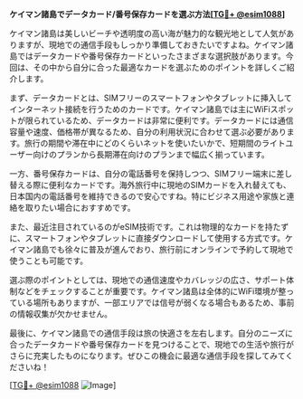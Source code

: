 **ケイマン諸島でデータカード/番号保存カードを選ぶ方法[[TG💪+ @esim1088](https://t.me/s/esim1088)]**

ケイマン諸島は美しいビーチや透明度の高い海が魅力的な観光地として人気がありますが、現地での通信手段もしっかり準備しておきたいですよね。ケイマン諸島ではデータカードや番号保存カードといったさまざまな選択肢があります。今回は、その中から自分に合った最適なカードを選ぶためのポイントを詳しくご紹介します。

まず、データカードとは、SIMフリーのスマートフォンやタブレットに挿入してインターネット接続を行うためのカードです。ケイマン諸島では主にWiFiスポットが限られているため、データカードは非常に便利です。データカードには通信容量や速度、価格帯が異なるため、自分の利用状況に合わせて選ぶ必要があります。旅行の期間や滞在中にどのくらいネットを使いたいかで、短期間のライトユーザー向けのプランから長期滞在向けのプランまで幅広く揃っています。

一方、番号保存カードは、自分の電話番号を保持しつつ、SIMフリー端末に差し替える際に便利なカードです。海外旅行中に現地のSIMカードを入れ替えても、日本国内の電話番号を維持できるので安心ですね。特にビジネス用途や家族と連絡を取りたい場合におすすめです。

また、最近注目されているのがeSIM技術です。これは物理的なカードを持たずに、スマートフォンやタブレットに直接ダウンロードして使用する方式です。ケイマン諸島でも徐々に普及が進んでおり、旅行前にオンラインで予約して現地で使うことも可能です。

選ぶ際のポイントとしては、現地での通信速度やカバレッジの広さ、サポート体制などをチェックすることが重要です。ケイマン諸島は全体的にWiFi環境が整っている場所もありますが、一部エリアでは信号が弱くなる場合もあるため、事前の情報収集が欠かせません。

最後に、ケイマン諸島での通信手段は旅の快適さを左右します。自分のニーズに合ったデータカードや番号保存カードを見つけることで、現地での生活や旅行がさらに充実したものになります。ぜひこの機会に最適な通信手段を探してみてくださいね！

[[TG💪+ @esim1088](https://t.me/s/esim1088) ![Image](https://i.postimg.cc/Y0z9fWf4/image.png)]